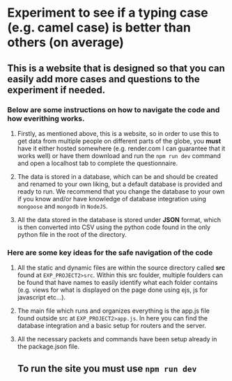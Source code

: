# Experiment to see if a typing case (e.g. camel case) is better than others (on average)

## This is a website that is designed so that you can easily add more cases and questions to the experiment if needed.

### Below are some instructions on how to navigate the code and how everithing works.

1. Firstly, as mentioned above, this is a website, so in order to use this to get data from multiple people on different parts of the globe, you <strong>must</strong> have it
either hosted somewhere (e.g. render.com I can guarantee that it works well) or have them download and run the `npm run dev` command and open a localhost tab to complete the questionnaire.

2. The data is stored in a database, which can be and should be created and renamed to your own liking, but a default database is provided and ready to run. We recommend that
you change the database to your own if you know and/or have knowledge of database integration using `mongoose` and `mongodb` in `NodeJS`.

3. All the data stored in the database is stored under <strong>JSON</strong> format, which is then converted into CSV using the python code found in the only python file in the root of the directory.


### Here are some key ideas for the safe navigation of the code

1. All the static and dynamic files are within the source directory called <strong>src</strong> found at `EXP_PROJECT2>src`. Within this src foulder, multiple foulders can be found that have names to easily identify what each folder contains (e.g. views for what is displayed on the page done using ejs, js for javascript etc...).

2. The main file which runs and organizes everything is the app.js file found outside src at `EXP_PROJECT2>app.js`. In here you can find the database integration and a basic setup for routers and the server.

3. All the necessary packets and commands have been setup already in the package.json file. <h2> To run the site you must use `npm run dev` </h2>


